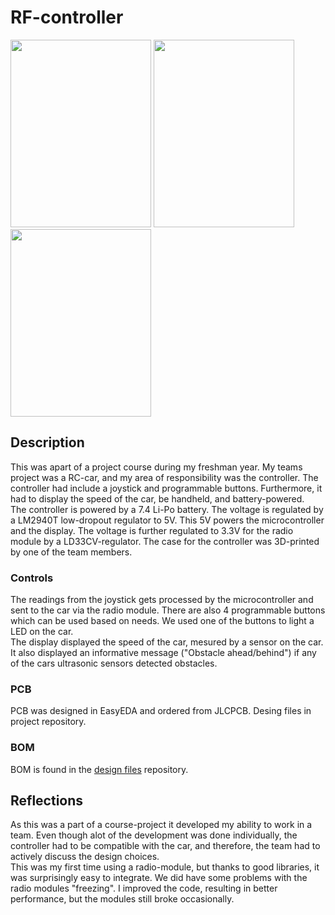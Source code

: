 # RF-controller
<img src="https://user-images.githubusercontent.com/83133831/192849107-02060bf8-b10f-4f93-b036-a338e187cc33.jpg" width="225" height="300"> <img src="https://user-images.githubusercontent.com/83133831/195907887-b2a06cc6-76e8-4d22-ac62-96b00d4f3e8c.jpg" width="225" height="300"> <img src="https://user-images.githubusercontent.com/83133831/195907612-2778f2e7-a8cb-42d4-889b-f2e9149f961c.jpg" width="225" height="300">



## Description
This was apart of a project course during my freshman year. My teams project was a RC-car, and my area of responsibility was the controller. The controller had include a joystick and programmable buttons. Furthermore, it had to display the speed of the car, be handheld, and battery-powered. <br />
The controller is powered by a 7.4 Li-Po battery. The voltage is regulated by a LM2940T low-dropout regulator to 5V. This 5V powers the microcontroller and the display. The voltage is further regulated to 3.3V for the radio module by a LD33CV-regulator. The case for the controller was 3D-printed by one of the team members.

### Controls
The readings from the joystick gets processed by the microcontroller and sent to the car via the radio module. There are also 4 programmable buttons which can be used based on needs. We used one of the buttons to light a LED on the car.<br />
The display displayed the speed of the car, mesured by a sensor on the car. It also displayed an informative message ("Obstacle ahead/behind") if any of the cars ultrasonic sensors detected obstacles.

### PCB
PCB was designed in EasyEDA and ordered from JLCPCB. Desing files in project repository.

### BOM
BOM is found in the [design files](https://github.com/aMarkusa/RF-controller/tree/main/Design%20files) repository. 

## Reflections
As this was a part of a course-project it developed my ability to work in a team. Even though alot of the development was done individually, the controller had to be compatible with the car, and therefore, the team had to actively discuss the design choices. <br />This was my first time using a radio-module, but thanks to good libraries, it was surprisingly easy to integrate. We did have some problems with the radio modules "freezing". I improved the code, resulting in better performance, but the modules still broke occasionally.


